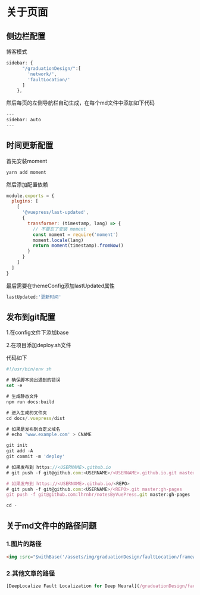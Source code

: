 # 关于页面

## 侧边栏配置

博客模式

```javascript
sidebar: {
      "/graduationDesign/":[
        'network/',
        'faultLocation/'
      ]
    },
```

然后每页的左侧导航栏自动生成，在每个md文件中添加如下代码

```javascript
---
sidebar: auto
---
```

## 时间更新配置

首先安装moment

```sh
yarn add moment
```

然后添加配置依赖

```javascript
module.exports = {
  plugins: [
    [
      '@vuepress/last-updated',
      {
        transformer: (timestamp, lang) => {
          // 不要忘了安装 moment
          const moment = require('moment')
          moment.locale(lang)
          return moment(timestamp).fromNow()
        }
      }
    ]
  ]
}
```

最后需要在themeConfig添加lastUpdated属性

```javascript
lastUpdated:'更新时间'
```

## 发布到git配置
1.在config文件下添加base

2.在项目添加deploy.sh文件

代码如下

```javascript
#!/usr/bin/env sh

# 确保脚本抛出遇到的错误
set -e

# 生成静态文件
npm run docs:build

# 进入生成的文件夹
cd docs/.vuepress/dist

# 如果是发布到自定义域名
# echo 'www.example.com' > CNAME

git init
git add -A
git commit -m 'deploy'

# 如果发布到 https://<USERNAME>.github.io
# git push -f git@github.com:<USERNAME>/<USERNAME>.github.io.git master

# 如果发布到 https://<USERNAME>.github.io/<REPO>
# git push -f git@github.com:<USERNAME>/<REPO>.git master:gh-pages
git push -f git@github.com:lhrnhr/notesByVuePress.git master:gh-pages

cd -
```

## 关于md文件中的路径问题

### 1.图片的路径

```html
<img :src="$withBase('/assets/img/graduationDesign/faultLocation/framework.png')" alt="mixureSecure">
```

### 2.其他文章的路径

```javascript
[DeepLocalize Fault Localization for Deep Neural](/graduationDesign/faultLocation/paperOne.html
```

